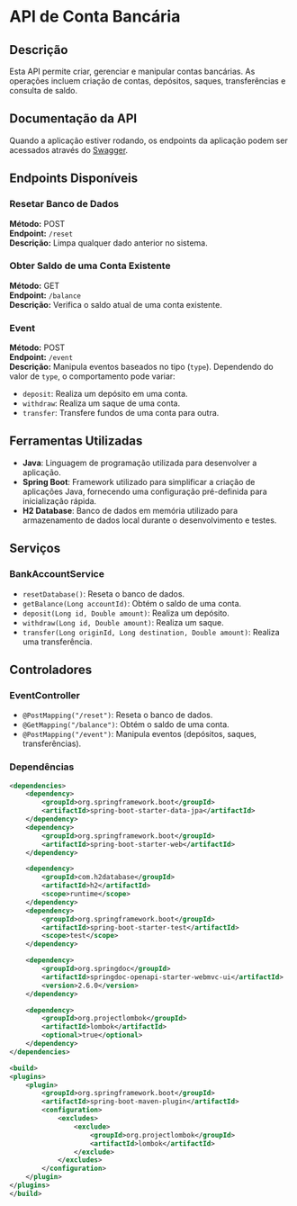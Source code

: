 # API de Conta Bancária

## Descrição

Esta API permite criar, gerenciar e manipular contas bancárias. As operações incluem criação de contas, depósitos, saques, transferências e consulta de saldo.

## Documentação da API

Quando a aplicação estiver rodando, os endpoints da aplicação podem ser acessados através do [Swagger](http://localhost:8080/swagger-ui/index.html#/).

## Endpoints Disponíveis

### Resetar Banco de Dados

**Método:** POST  
**Endpoint:** `/reset`  
**Descrição:** Limpa qualquer dado anterior no sistema.

### Obter Saldo de uma Conta Existente

**Método:** GET  
**Endpoint:** `/balance`  
**Descrição:** Verifica o saldo atual de uma conta existente.

### Event

**Método:** POST  
**Endpoint:** `/event`  
**Descrição:** Manipula eventos baseados no tipo (`type`). Dependendo do valor de `type`, o comportamento pode variar:
- `deposit`: Realiza um depósito em uma conta.
- `withdraw`: Realiza um saque de uma conta.
- `transfer`: Transfere fundos de uma conta para outra.

## Ferramentas Utilizadas

- **Java**: Linguagem de programação utilizada para desenvolver a aplicação.
- **Spring Boot**: Framework utilizado para simplificar a criação de aplicações Java, fornecendo uma configuração pré-definida para inicialização rápida.
- **H2 Database**: Banco de dados em memória utilizado para armazenamento de dados local durante o desenvolvimento e testes.

## Serviços

### BankAccountService

- `resetDatabase()`: Reseta o banco de dados.
- `getBalance(Long accountId)`: Obtém o saldo de uma conta.
- `deposit(Long id, Double amount)`: Realiza um depósito.
- `withdraw(Long id, Double amount)`: Realiza um saque.
- `transfer(Long originId, Long destination, Double amount)`: Realiza uma transferência.

## Controladores

### EventController

- `@PostMapping("/reset")`: Reseta o banco de dados.
- `@GetMapping("/balance")`: Obtém o saldo de uma conta.
- `@PostMapping("/event")`: Manipula eventos (depósitos, saques, transferências).

### Dependências

````xml
<dependencies>
    <dependency>
        <groupId>org.springframework.boot</groupId>
        <artifactId>spring-boot-starter-data-jpa</artifactId>
    </dependency>
    <dependency>
        <groupId>org.springframework.boot</groupId>
        <artifactId>spring-boot-starter-web</artifactId>
    </dependency>

    <dependency>
        <groupId>com.h2database</groupId>
        <artifactId>h2</artifactId>
        <scope>runtime</scope>
    </dependency>
    <dependency>
        <groupId>org.springframework.boot</groupId>
        <artifactId>spring-boot-starter-test</artifactId>
        <scope>test</scope>
    </dependency>

    <dependency>
        <groupId>org.springdoc</groupId>
        <artifactId>springdoc-openapi-starter-webmvc-ui</artifactId>
        <version>2.6.0</version>
    </dependency>

    <dependency>
        <groupId>org.projectlombok</groupId>
        <artifactId>lombok</artifactId>
        <optional>true</optional>
    </dependency>
</dependencies>

<build>
<plugins>
    <plugin>
        <groupId>org.springframework.boot</groupId>
        <artifactId>spring-boot-maven-plugin</artifactId>
        <configuration>
            <excludes>
                <exclude>
                    <groupId>org.projectlombok</groupId>
                    <artifactId>lombok</artifactId>
                </exclude>
            </excludes>
        </configuration>
    </plugin>
</plugins>
</build>
````